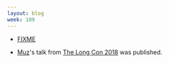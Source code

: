 ```yaml
---
layout: blog
week: 189
---
```


* [FIXME](https://www.fsf.org/free-software-supporter/2018/december)

* [Muz](https://github.com/muz)'s talk from [The Long Con 2018](https://thelongcon.ca/speakers/#muz) was published.
